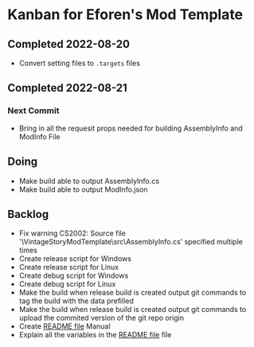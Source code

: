 # Kanban for Eforen's Mod Template
## Completed 2022-08-20
* Convert setting files to `.targets` files
## Completed 2022-08-21
### Next Commit
* Bring in all the requesit props needed for building AssemblyInfo and ModInfo File

## Doing
* Make build able to output AssemblyInfo.cs
* Make build able to output ModInfo.json

## Backlog
* Fix warning CS2002: Source file '\VintageStoryModTemplate\src\AssemblyInfo.cs' specified multiple times
* Create release script for Windows
* Create release script for Linux
* Create debug script for Windows
* Create debug script for Linux
* Make the build when release build is created output git commands to tag the build with the data prefilled
* Make the build when release build is created output git commands to upload the commited version of the git repo origin
* Create [README file](README.md) Manual
* Explain all the variables in the [README file](README.md) file